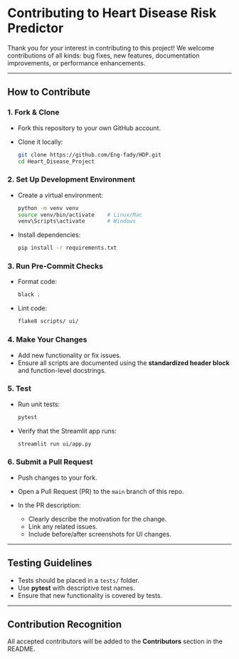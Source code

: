 # Contributing to Heart Disease Risk Predictor

Thank you for your interest in contributing to this project!
We welcome contributions of all kinds: bug fixes, new features, documentation improvements, or performance enhancements.

---

## How to Contribute

### 1. Fork & Clone

* Fork this repository to your own GitHub account.
* Clone it locally:

  ```bash
  git clone https://github.com/Eng-fady/HDP.git
  cd Heart_Disease_Project
  ```

### 2. Set Up Development Environment

* Create a virtual environment:

  ```bash
  python -m venv venv
  source venv/bin/activate    # Linux/Mac
  venv\Scripts\activate       # Windows
  ```
* Install dependencies:

  ```bash
  pip install -r requirements.txt
  ```

### 3. Run Pre-Commit Checks

* Format code:

  ```bash
  black .
  ```
* Lint code:

  ```bash
  flake8 scripts/ ui/
  ```

### 4. Make Your Changes

* Add new functionality or fix issues.
* Ensure all scripts are documented using the **standardized header block** and function-level docstrings.

### 5. Test

* Run unit tests:

  ```bash
  pytest
  ```
* Verify that the Streamlit app runs:

  ```bash
  streamlit run ui/app.py
  ```

### 6. Submit a Pull Request

* Push changes to your fork.
* Open a Pull Request (PR) to the `main` branch of this repo.
* In the PR description:

  * Clearly describe the motivation for the change.
  * Link any related issues.
  * Include before/after screenshots for UI changes.

---

## Testing Guidelines

* Tests should be placed in a `tests/` folder.
* Use **pytest** with descriptive test names.
* Ensure that new functionality is covered by tests.

---

## Contribution Recognition

All accepted contributors will be added to the **Contributors** section in the README.
